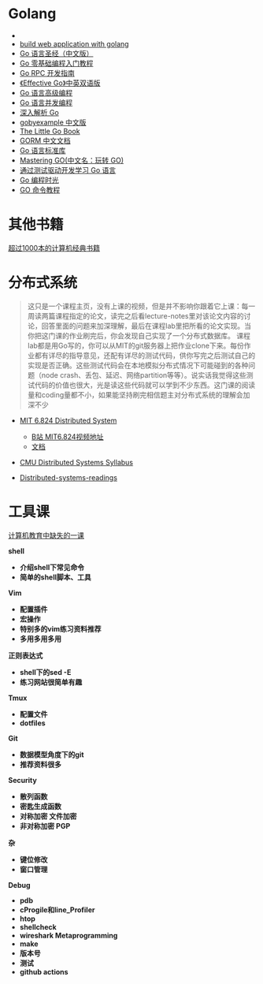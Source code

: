 <!--
 * @Author: your name
 * @Date: 2021-04-02 09:59:41
 * @LastEditTime: 2021-09-27 17:54:19
 * @LastEditors: Please set LastEditors
 * @Description: In User Settings Edit
 * @FilePath: /go_notes/docs/书籍.md
-->
# Golang

- []()
 - [build web application with golang](https://github.com/astaxie/build-web-application-with-golang/blob/master/zh/preface.md)
- [Go 语言圣经（中文版）](https://books.mlog.club/gopl/)
- [Go 零基础编程入门教程](https://books.mlog.club/go-basic-courses/)
- [Go RPC 开发指南](https://books.mlog.club/go-rpc-programming-guide/)
- [《Effective Go》中英双语版](https://books.mlog.club/effective-go-zh-en/)
- [Go 语言高级编程](https://books.mlog.club/advanced-go-programming/)
- [Go 语言并发编程](https://books.mlog.club/go-concurrency-programming/)
- [深入解析 Go](https://books.mlog.club/go-internals/)
- [gobyexample 中文版](https://books.mlog.club/gobyexample/)
- [The Little Go Book](https://books.mlog.club/the-little-go-book/)
- [GORM 中文文档](https://books.mlog.club/gorm-cn-doc/)
- [Go 语言标准库](https://books.mlog.club/The-Golang-Standard-Library-by-Example/)
- [Mastering GO(中文名：玩转 GO)](https://books.mlog.club/Mastering_Go_ZH_CN/)
- [通过测试驱动开发学习 Go 语言](https://books.mlog.club/learn-go-with-tests/)
- [Go 编程时光](https://books.mlog.club/golangcodingtime/)
- [GO 命令教程](https://books.mlog.club/go_command_tutorial/)

# 其他书籍

[超过1000本的计算机经典书籍](https://github.com/forthespada/CS-Books)
# 分布式系统



> 这只是一个课程主页，没有上课的视频，但是并不影响你跟着它上课：每一周读两篇课程指定的论文，读完之后看lecture-notes里对该论文内容的讨论，回答里面的问题来加深理解，最后在课程lab里把所看的论文实现。当你把这门课的作业刷完后，你会发现自己实现了一个分布式数据库。
> 课程lab都是用Go写的，你可以从MIT的git服务器上把作业clone下来。每份作业都有详尽的指导意见，还配有详尽的测试代码，供你写完之后测试自己的实现是否正确。这些测试代码会在本地模拟分布式情况下可能碰到的各种问题（node crash、丢包、延迟、网络partition等等）。说实话我觉得这些测试代码的价值也很大，光是读这些代码就可以学到不少东西。这门课的阅读量和coding量都不小，如果能坚持刷完相信题主对分布式系统的理解会加深不少



- [MIT 6.824 Distributed System](http://nil.csail.mit.edu/6.824/2015/schedule.html)
  -  [B站 MIT6.824视频地址 ](https://www.bilibili.com/video/BV1qk4y197bB?from=search&seid=14574968154761904081)
  -  [文档](https://mit-public-courses-cn-translatio.gitbook.io/mit6-824/)
 
- [CMU  Distributed Systems Syllabus](http://www.cs.cmu.edu/~dga/15-440/S14/syllabus.html)

- [Distributed-systems-readings](http://henryr.github.io/distributed-systems-readings/)


# 工具课

[计算机教育中缺失的一课](https://missing-semester-cn.github.io/)


<b>shell<b>
- 介绍shell下常见命令
- 简单的shell脚本、工具

<b>Vim<b>
- 配置插件
- 宏操作
- 特别多的vim练习资料推荐
- 多用多用多用

<b>正则表达式<b>

- shell下的sed -E
- 练习网站很简单有趣

<b>Tmux</b>

- 配置文件
- dotfiles

<b> Git</b>
- 数据模型角度下的git
- 推荐资料很多


<b>Security</b>
- 散列函数
- 密匙生成函数
- 对称加密 文件加密
- 非对称加密 PGP

<b>杂<b>
- 键位修改
- 窗口管理


<b>Debug<b>
- pdb
- cProgile和line_Profiler
- htop
- shellcheck
- wireshark
<b>Metaprogramming<b>
- make
- 版本号
- 测试
- github actions


